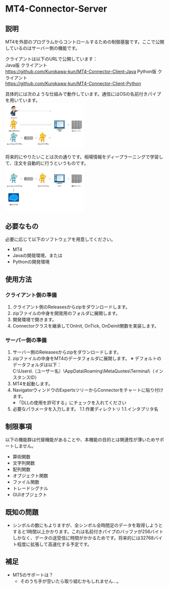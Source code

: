 # MT4-Connector-Server
## 説明
MT4を外部のプログラムからコントロールするための制御基盤です。ここで公開しているのはサーバー側の機能です。

クライアントは以下のURLで公開しています：  
Java版 クライアント  
https://github.com/Kurokawa-kun/MT4-Connector-Client-Java
Python版 クライアント  
https://github.com/Kurokawa-kun/MT4-Connector-Client-Python

具体的には次のような仕組みで動作しています。通信にはOSの名前付きパイプを用いています。  
<img src="materials/MT4-Connector-Image1.PNG" width="50%">

将来的にやりたいことは次の通りです。相場情報をディープラーニングで学習して、注文を自動的に行うというものです。  
<img src="materials/MT4-Connector-Image2.PNG" width="50%">

## 必要なもの
必要に応じて以下のソフトウェアを用意してください。
- MT4
- Javaの開発環境、または
- Pythonの開発環境

## 使用方法

### クライアント側の準備

1. クライアント側のReleasesからzipをダウンロードします。
1. zipファイルの中身を開発用のフォルダに展開します。
1. 開発環境で開きます。
1. Connectorクラスを継承してOnInit, OnTick, OnDeinit関数を実装します。

### サーバー側の準備
1. サーバー側のReleasesからzipをダウンロードします。
1. zipファイルの中身をMT4のデータフォルダに展開します。
    ※ デフォルトのデータフォルダは以下：  
    C:\Users\（ユーザー名）\AppData\Roaming\MetaQuotes\Terminal\（インスタンスID）
1. MT4を起動します。
1. NavigatorウィンドウのExpertsツリーからConnectorをチャートに貼り付けます。  
    ※ 「DLLの使用を許可する」にチェックを入れてください
1. 必要なパラメータを入力します。
    1.1.作業ディレクトリ
    1.1.インタプリタ名

## 制限事項
以下の機能群は代替機能があることや、本機能の目的とは関連性が薄いためサポートしません。
- 算術関数
- 文字列関数
- 配列関数
- オブジェクト関数
- ファイル関数
- トレードシグナル
- GUIオブジェクト

## 既知の問題
- シンボルの数にもよりますが、全シンボル全時間足のデータを取得しようとすると1時間以上かかります。これは名前付きパイプのバッファが256バイトしかなく、データの送受信に時間がかかるためです。将来的には32768バイト程度に拡張して高速化する予定です。

## 補足
- MT5のサポートは？
    - そのうち手が空いたら取り組むかもしれません…。
